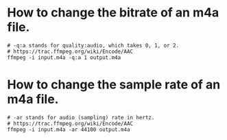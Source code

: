 # How to change the bitrate of an m4a file.
```shell
# -q:a stands for quality:audio, which takes 0, 1, or 2.
# https://trac.ffmpeg.org/wiki/Encode/AAC
ffmpeg -i input.m4a -q:a 1 output.m4a
```

# How to change the sample rate of an m4a file.
```shell
# -ar stands for audio (sampling) rate in hertz.
# https://trac.ffmpeg.org/wiki/Encode/AAC
ffmpeg -i input.m4a -ar 44100 output.m4a
```
